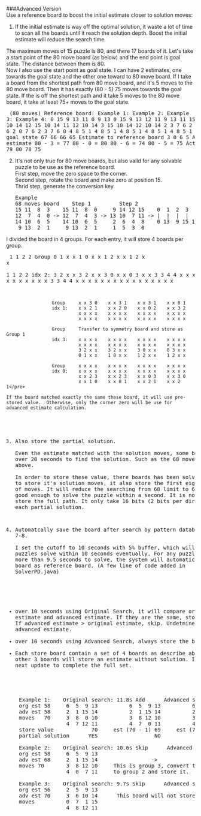 ###Advanced Version  
Use a reference board to boost the initial estimate closer to solution moves:  

1.  If the initial estimate is way off the optimal solution, it waste a lot of time to scan all the boards until it reach the solution depth.  Boost the initial estimate will reduce the search time.

  The maximum moves of 15 puzzle is 80, and there 17 boards of it.  Let's take a start point of the 80 move board (as below) and the end point is goal state.  The distance between them is 80.  
  Now I also use the start point as goal state.  I can have 2 estimates, one towards the goal state and the other one toward to 80 move board.
  If I take a board from the shortest path from 80 move board, and it's 5 moves to the 80 move board.  Then it has exactly (80 - 5) 75 moves towards the goal state.
  If the is off the shortest path and it take 5 moves to the 80 move board, it take at least 75+ moves to the goal state.
    <pre>
        (80 moves)
      Reference board:      Example 1:      Example 2:      Example 3:      Example 4:
       0 15  9 13           11  0  9 13      0 15  9 13     12 11  9 13     11 15  9 13
      11 12 10 14           12 15 10 14     11 12 10 14      3 15 10 14     12 10 14  2
       3  7  6  2            3  7  6  2      3  7  6  2      0  7  6  2      3  7  6  0 
       4  8  5  1            4  8  5  1      4  8  5  1      4  8  5  1      4  8  5  1 
      Estimate to goal state         67              66              66              65
      Estimate to reference board     3               0               6               5
      Advanced estimate     80 - 3 = 77     80 - 0 = 80     80 - 6 = 74     80 - 5 = 75
      Actual solution                79              80              78              75</pre>
    
2.  It's not only true for 80 move boards, but also vaild for any solvable puzzle to be use as the reference board.  
  First step, move the zero space to the corner.  
  Second step, rotate the board and make zero at position 15.  
  Thrid step, generate the conversion key.  
    <pre>
    Example
    68 moves board    Step 1         Step 2                            Step 3
    15 11  8  3    15 11  8  0     9 14 12 15    0  1  2  3  4  5  6  7  8  9 10 11 12 13 14 15
    12  7  4  0 -> 12  7  4  3 -> 13 10  7 11 -> |  |  |  |  |  |  |  |  |  |  |  |  |  |  |  |
    14 10  6  5    14 10  6  5     2  6  4  8    0 13  9 15 11 14 10  7 12  1  6  8  3  5  2  4
     9 13  2  1     9 13  2  1     1  5  3  0</pre>

  I divided the board in 4 groups.  For each entry, it will store 4 boards per group.
    <pre>
        1 1 2 2      Group     0 1 x x    1 0 x x    1 2 x x    1 2 x x   
        1 1 2 2      idx 2:    3 2 x x    3 2 x x    3 0 x x    0 3 x x
        3 3 4 4                x x x x    x x x x    x x x x    x x x x
        3 3 4 4                x x x x    x x x x    x x x x    x x x x  

                     Group     x x 3 0    x x 3 1    x x 3 1    x x 0 1
                     idx 1:    x x 2 1    x x 2 0    x x 0 2    x x 3 2
                               x x x x    x x x x    x x x x    x x x x
                               x x x x    x x x x    x x x x    x x x x  
                               
                     Group     Transfer to symmetry board and store as Group 1   
                     idx 3:    x x x x    x x x x    x x x x    x x x x
                               x x x x    x x x x    x x x x    x x x x
                               3 2 x x    3 2 x x    3 0 x x    0 3 x x
                               0 1 x x    1 0 x x    1 2 x x    1 2 x x 

                     Group     x x x x    x x x x    x x x x    x x x x
                     idx 0:    x x x x    x x x x    x x x x    x x x x
                               x x 2 3    x x 2 3    x x 0 3    x x 3 0
                               x x 1 0    x x 0 1    x x 2 1    x x 2 1</pre>
                               
    If the board matched exactly the same these board, it will use pre-stored value.  Otherwise, only the corner zero will be use for advanced estimate calculation.

3.  Also store the partial solution.  
  Even the estimate matched with the solution moves, some board still take over 20 seconds to find the solution.  Such as the 68 moves example board above.  
  In order to store these value, there boards has been solved.  In addition to store it's solution moves, it also store the first eight directions of moves.  It will reduce the searching from 68 limit to 60 limit.  It's good enough to solve the puzzle within a second.  It is not necessary to store the full path.  It only take 16 bits (2 bits per direction x 8) for each partial solution.

4.  Automatcally save the board after search by pattern database 7-8.  
  I set the cutoff to 10 seconds with 5% buffer, which will make all puzzles solve within 10 seconds eventually.  For any puzzle that take more than 9.5 seconds to solve, the system will automatically store this board as reference board.  (A few line of code added in SolverPD.java)
  * over 10 seconds using Original Search, it will compare original estimate and advanced estimate.
    If they are the same, store the borad.
    If advanced estimate > original estimate, skip.  Undetmine runtime for advanced estimate.
  * over 10 seconds using Advanced Search, always store the board.
  * Each store board contain a set of 4 boards as describe above.  These other 3 boards will store an estimate without solution.  It will wait for next update to complete the full set.
  <pre>
    Example 1:    Original search: 11.8s Add      Advanced search: 11.8s Add
    org est 58     6  5  9 13          6  5  9 13          6  5  9 13          6  5  9 13 
    adv est 58     2  1 15 14          2  1 15 14          2  1 15 14          2  1 15 14 
    moves   70     3  8  0 10          3  8 12 10          3  8 12 10          3  8 10  0 
                   4  7 12 11          4  7  0 11          4  7 11  0          4  7 12 11 
    store value            70     est (70 - 1) 69     est (70 - 2) 68     est (70 - 1) 69
    partial solution      YES                  NO                  NO                  NO

    Example 2:    Original search: 10.6s Skip      Advanced search: 9.9s Add
    org est 58     6  5  9 13                                    6  2  3  4
    adv est 68     2  1 15 14                 ->                 5  1 14  0
    moves 70       3  8 12 10     This is group 3, convert to    9 12 15 10
                   4  0  7 11     to group 2 and store it.      13  8  7 11
                   
    Example 3:    Original search: 9.7s Skip      Advanced search: 4.8s  Skip   
    org est 56     2  5  9 13     
    adv est 70     3  6 10 14      This board will not store.  
    moves          0  7  1 15 
                   4  8 12 11</pre>


